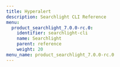 ```yaml
---
title: Hyperalert
description: Searchlight CLI Reference
menu:
  product_searchlight_7.0.0-rc.0:
    identifier: searchlight-cli
    name: Searchlight
    parent: reference
    weight: 20
menu_name: product_searchlight_7.0.0-rc.0
---
```

